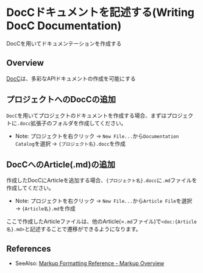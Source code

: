 # DocCドキュメントを記述する(Writing DocC Documentation)

DocCを用いてドキュメンテーションを作成する

## Overview

[DocC](https://www.swift.org/documentation/docc)は、多彩なAPIドキュメントの作成を可能にする

## プロジェクトへのDocCの追加

`DocC`を用いてプロジェクトのドキュメントを作成する場合、まずはプロジェクトに`.docc`拡張子のフォルダを作成してください。

- Note: プロジェクトを右クリック → `New File...`から`Documentation Catalog`を選択 → `{プロジェクト名}.docc`を作成

## DocCへのArticle(.md)の追加

作成したDocCにArticleを追加する場合、`{プロジェクト名}.docc`に`.md`ファイルを作成してください。

- Note: プロジェクトを右クリック → `New File...`から`Article File`を選択 → `{Article名}.md`を作成

ここで作成したArticleファイルは、他のArticle(=`.md`ファイル)で`<doc:{Article名}.md>`と記述することで遷移ができるようになります。

## References

- SeeAlso: [Markup Formatting Reference - Markup Overview](https://developer.apple.com/library/archive/documentation/Xcode/Reference/xcode_markup_formatting_ref/)

